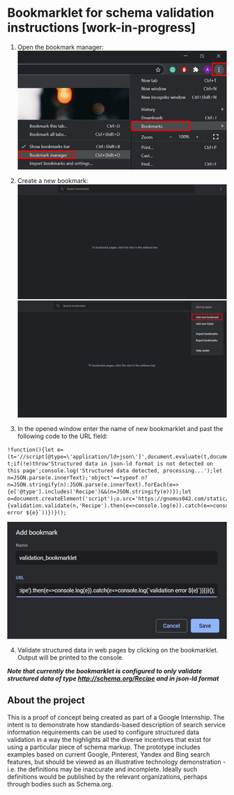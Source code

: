 # Bookmarklet for schema validation instructions [work-in-progress]

1) Open the bookmark manager:
![step1](/assets/step1.jpg?raw=true)

2) Create a new bookmark:
![step2.1](/assets/step2.1.jpg?raw=true)
![step2.2](/assets/step2.2.jpg?raw=true)

3) In the opened window enter the name of new bookmarklet and past the following code to the URL field:

```
!function(){let e=(t='//script[@type=\'application/ld+json\']',document.evaluate(t,document,null,XPathResult.FIRST_ORDERED_NODE_TYPE,null).singleNodeValue);var t;if(!e)throw'Structured data in json-ld format is not detected on this page';console.log('Structured data detected, processing...');let n=JSON.parse(e.innerText);'object'==typeof n?n=JSON.stringify(n):JSON.parse(e.innerText).forEach(e=>{e['@type'].includes('Recipe')&&(n=JSON.stringify(e))});let o=document.createElement('script');o.src='https://gnomus042.com/static/js/libs/bookmarklet.validation.bundle.js',o.async=!1,document.body.appendChild(o),o.addEventListener('load',function(){validation.validate(n,'Recipe').then(e=>console.log(e)).catch(e=>console.log(`validation error ${e}`))})}();
```

![step3](/assets/step3.jpg?raw=true)

4) Validate structured data in web pages by clicking on the bookmarklet. Output will be printed to the console.

***Note that currently the bookmarklet is configured to only validate structured data of type http://schema.org/Recipe and in json-ld format***
## About the project
This is a proof of concept being created as part of a Google Internship. The intent is to demonstrate how standards-based description of search service information requirements can be used to configure structured data validation in a way the highlights all the diverse incentives that exist for using a particular piece of schema markup. The prototype includes examples based on current Google, Pinterest, Yandex and Bing search features, but should be viewed as an illustrative technology demonstration - i.e. the definitions may be inaccurate and incomplete. Ideally such definitions would be published by the relevant organizations, perhaps through bodies such as Schema.org.
